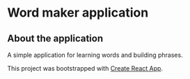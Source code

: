 # Word maker application

## About the application

A simple application for learning words and building phrases.

This project was bootstrapped with [Create React App](https://github.com/facebook/create-react-app).
